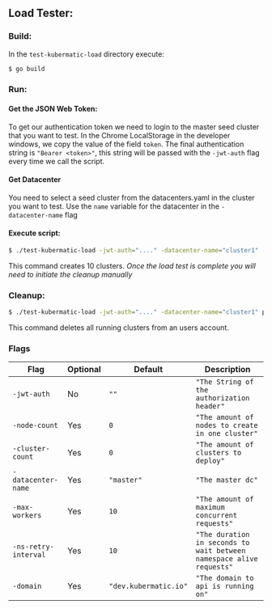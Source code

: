 ## Load Tester:

### Build:
In the `test-kubermatic-load` directory execute:
```bash
$ go build
```

### Run:

#### Get the JSON Web Token:
To get our authentication token we need to login to the master seed cluster that you want to test.
In the Chrome LocalStorage in the developer windows, we copy the value of the field `token`.
The final authentication string is `"Bearer <token>"`, this string will be passed with the `-jwt-auth` flag every time we call the script.

#### Get Datacenter
You need to select a seed cluster from the datacenters.yaml in the cluster you want to test. Use the `name` variable for the datacenter in the `-datacenter-name` flag

#### Execute script:
```bash
$ ./test-kubermatic-load -jwt-auth="...." -datacenter-name="cluster1" -cluster-count=10 up
```
This command creates 10 clusters.
*Once the load test is complete you will need to initiate the cleanup manually*

### Cleanup:
```bash
$ ./test-kubermatic-load -jwt-auth="...." -datacenter-name="cluster1" purge
```
This command deletes all running clusters from an users account.

### Flags
Flag|Optional|Default|Description
---|---|---|---
`-jwt-auth`          | No  | `""`                 | `"The String of the authorization header"`
`-node-count`        | Yes | `0`                  | `"The amount of nodes to create in one cluster"`
`-cluster-count`     | Yes | `0`                  | `"The amount of clusters to deploy"`
`-datacenter-name`   | Yes | `"master"`           | `"The master dc"`
`-max-workers`       | Yes | `10`                 | `"The amount of maximum concurrent requests"`
`-ns-retry-interval` | Yes | `10`                 | `"The duration in seconds to wait between namespace alive requests"`
`-domain`            | Yes | `"dev.kubermatic.io"` | `"The domain to api is running on"`
